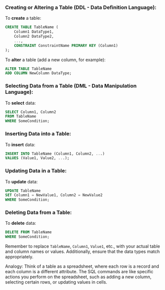 
### Creating or Altering a Table (DDL - Data Definition Language):

To **create** a table:

```sql
CREATE TABLE TableName (
    Column1 DataType1,
    Column2 DataType2,
    ...,
    CONSTRAINT ConstraintName PRIMARY KEY (Column1)
);
```

To **alter** a table (add a new column, for example):

```sql
ALTER TABLE TableName
ADD COLUMN NewColumn DataType;
```

### Selecting Data from a Table (DML - Data Manipulation Language):

To **select** data:

```sql
SELECT Column1, Column2
FROM TableName
WHERE SomeCondition;
```

### Inserting Data into a Table:

To **insert** data:

```sql
INSERT INTO TableName (Column1, Column2, ...)
VALUES (Value1, Value2, ...);
```

### Updating Data in a Table:

To **update** data:

```sql
UPDATE TableName
SET Column1 = NewValue1, Column2 = NewValue2
WHERE SomeCondition;
```

### Deleting Data from a Table:

To **delete** data:

```sql
DELETE FROM TableName
WHERE SomeCondition;
```

Remember to replace `TableName`, `Column1`, `Value1`, etc., with your actual table and column names or values. Additionally, ensure that the data types match appropriately.

Analogy: Think of a table as a spreadsheet, where each row is a record and each column is a different attribute. The SQL commands are like specific actions you perform on the spreadsheet, such as adding a new column, selecting certain rows, or updating values in cells.